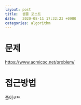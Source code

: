 ```yaml
---
layout: post
title:  샘플 포스트 
date:   2020-08-11 17:32:23 +0900
categories: algorithm
---
```


# 문제
https://www.acmicpc.net/problem/

# 접근방법
> 


풀이코드
```java
```